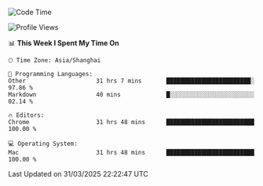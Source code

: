 <!--START_SECTION:waka-->
![Code Time](http://img.shields.io/badge/Code%20Time-3%2C723%20hrs%207%20mins-blue)

![Profile Views](http://img.shields.io/badge/Profile%20Views-3-blue)

📊 **This Week I Spent My Time On** 

```text
🕑︎ Time Zone: Asia/Shanghai

💬 Programming Languages: 
Other                    31 hrs 7 mins       ████████████████████████░   97.86 % 
Markdown                 40 mins             █░░░░░░░░░░░░░░░░░░░░░░░░   02.14 % 

🔥 Editors: 
Chrome                   31 hrs 48 mins      █████████████████████████   100.00 % 

💻 Operating System: 
Mac                      31 hrs 48 mins      █████████████████████████   100.00 % 
```


 Last Updated on 31/03/2025 22:22:47 UTC
<!--END_SECTION:waka-->